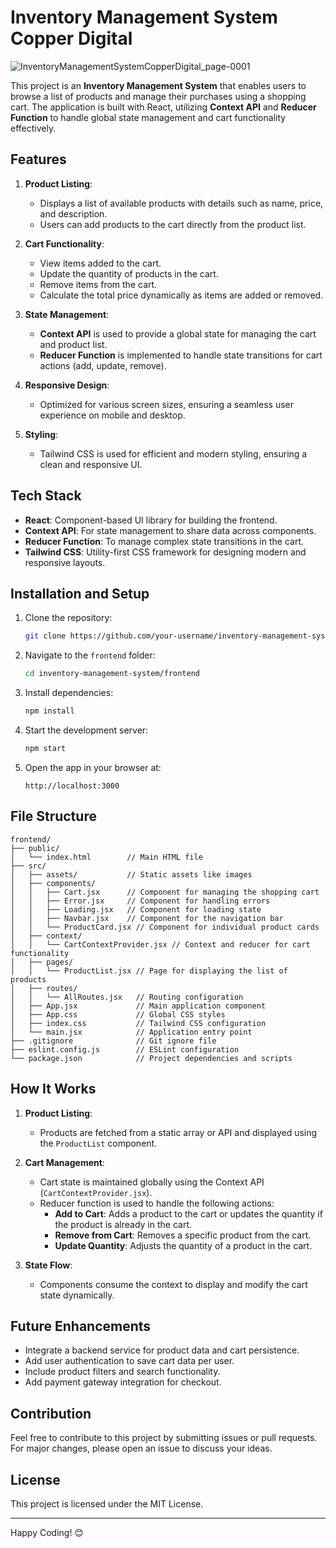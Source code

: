# Inventory Management System Copper Digital

![InventoryManagementSystemCopperDigital_page-0001](https://github.com/user-attachments/assets/9fad3f0b-1371-4d91-bdec-2b51d265d203)


This project is an **Inventory Management System** that enables users to browse a list of products and manage their purchases using a shopping cart. The application is built with React, utilizing **Context API** and **Reducer Function** to handle global state management and cart functionality effectively.

## Features

1. **Product Listing**:
   - Displays a list of available products with details such as name, price, and description.
   - Users can add products to the cart directly from the product list.

2. **Cart Functionality**:
   - View items added to the cart.
   - Update the quantity of products in the cart.
   - Remove items from the cart.
   - Calculate the total price dynamically as items are added or removed.

3. **State Management**:
   - **Context API** is used to provide a global state for managing the cart and product list.
   - **Reducer Function** is implemented to handle state transitions for cart actions (add, update, remove).

4. **Responsive Design**:
   - Optimized for various screen sizes, ensuring a seamless user experience on mobile and desktop.

5. **Styling**:
   - Tailwind CSS is used for efficient and modern styling, ensuring a clean and responsive UI.

## Tech Stack

- **React**: Component-based UI library for building the frontend.
- **Context API**: For state management to share data across components.
- **Reducer Function**: To manage complex state transitions in the cart.
- **Tailwind CSS**: Utility-first CSS framework for designing modern and responsive layouts.

## Installation and Setup

1. Clone the repository:
   ```bash
   git clone https://github.com/your-username/inventory-management-system.git
   ```

2. Navigate to the `frontend` folder:
   ```bash
   cd inventory-management-system/frontend
   ```

3. Install dependencies:
   ```bash
   npm install
   ```

4. Start the development server:
   ```bash
   npm start
   ```

5. Open the app in your browser at:
   ```
   http://localhost:3000
   ```

## File Structure

```
frontend/
├── public/
│   └── index.html        // Main HTML file
├── src/
│   ├── assets/           // Static assets like images
│   ├── components/
│   │   ├── Cart.jsx      // Component for managing the shopping cart
│   │   ├── Error.jsx     // Component for handling errors
│   │   ├── Loading.jsx   // Component for loading state
│   │   ├── Navbar.jsx    // Component for the navigation bar
│   │   └── ProductCard.jsx // Component for individual product cards
│   ├── context/
│   │   └── CartContextProvider.jsx // Context and reducer for cart functionality
│   ├── pages/
│   │   └── ProductList.jsx // Page for displaying the list of products
│   ├── routes/
│   │   └── AllRoutes.jsx   // Routing configuration
│   ├── App.jsx             // Main application component
│   ├── App.css             // Global CSS styles
│   ├── index.css           // Tailwind CSS configuration
│   └── main.jsx            // Application entry point
├── .gitignore              // Git ignore file
├── eslint.config.js        // ESLint configuration
└── package.json            // Project dependencies and scripts
```

## How It Works

1. **Product Listing**:
   - Products are fetched from a static array or API and displayed using the `ProductList` component.

2. **Cart Management**:
   - Cart state is maintained globally using the Context API (`CartContextProvider.jsx`).
   - Reducer function is used to handle the following actions:
     - **Add to Cart**: Adds a product to the cart or updates the quantity if the product is already in the cart.
     - **Remove from Cart**: Removes a specific product from the cart.
     - **Update Quantity**: Adjusts the quantity of a product in the cart.

3. **State Flow**:
   - Components consume the context to display and modify the cart state dynamically.

## Future Enhancements

- Integrate a backend service for product data and cart persistence.
- Add user authentication to save cart data per user.
- Include product filters and search functionality.
- Add payment gateway integration for checkout.

## Contribution

Feel free to contribute to this project by submitting issues or pull requests. For major changes, please open an issue to discuss your ideas.

## License

This project is licensed under the MIT License.

---

Happy Coding! 😊

